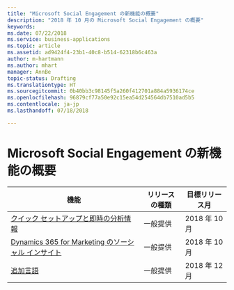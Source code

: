 ```yaml
---
title: "Microsoft Social Engagement の新機能の概要"
description: "2018 年 10 月の Microsoft Social Engagement の概要"
keywords: 
ms.date: 07/22/2018
ms.service: business-applications
ms.topic: article
ms.assetid: ad9424f4-23b1-40c8-b514-62318b6c463a
author: m-hartmann
ms.author: mhart
manager: AnnBe
topic-status: Drafting
ms.translationtype: HT
ms.sourcegitcommit: 0b40bb3c98145f5a260f412701a884a5936174ce
ms.openlocfilehash: 96879cf77a50e92c15ea54d254564db7510ad5b5
ms.contentlocale: ja-jp
ms.lasthandoff: 07/18/2018

---
```


#  <a name="summary-of-whats-new-in-microsoft-social-engagement"></a>Microsoft Social Engagement の新機能の概要



| 機能                                                                                     | リリースの種類 | 目標リリース月 |
|---------------------------------------------------------------------------------------------|--------------|----------------------|
| [クイック セットアップと即時の分析情報](quick-setup.md)                                        | 一般提供           | 2018 年 10 月          |
| [Dynamics 365 for Marketing のソーシャル インサイト](social-insights-dynamics365-marketing.md) | 一般提供           | 2018 年 10 月          |
| [追加言語](additional-languages.md)                                           | 一般提供           | 2018 年 12 月         |

